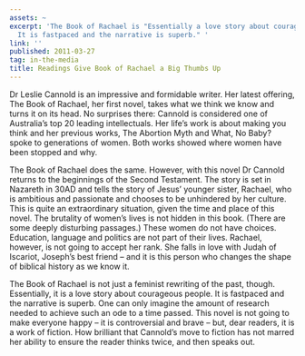 ```yaml
---
assets: ~
excerpt: 'The Book of Rachael is "Essentially a love story about courageous people.
  It is fastpaced and the narrative is superb." '
link: ''
published: 2011-03-27
tag: in-the-media
title: Readings Give Book of Rachael a Big Thumbs Up
---
```

Dr Leslie Cannold is an impressive and formidable writer. Her latest offering, The Book of Rachael, her first novel, takes what we think we know and turns it on its head. No surprises there: Cannold is considered one of Australia’s top 20 leading intellectuals. Her life’s work is about making you think and her previous works, The Abortion Myth and What, No Baby? spoke to generations of women. Both works showed where women have been stopped and why.

The Book of Rachael does the same. However, with this novel Dr Cannold returns to the beginnings of the Second Testament. The story is set in Nazareth in 30AD and tells the story of Jesus’ younger sister, Rachael, who is ambitious and passionate and chooses to be unhindered by her culture. This is quite an extraordinary situation, given the time and place of this novel. The brutality of women’s lives is not hidden in this book. (There are some deeply disturbing passages.) These women do not have choices. Education, language and politics are not part of their lives. Rachael, however, is not going to accept her rank. She falls in love with Judah of Iscariot, Joseph’s best friend – and it is this person who changes the shape of biblical history as we know it.

The Book of Rachael is not just a feminist rewriting of the past, though. Essentially, it is a love story about courageous people. It is fastpaced and the narrative is superb. One can only imagine the amount of research needed to achieve such an ode to a time passed. This novel is not going to make everyone happy – it is controversial and brave – but, dear readers, it is a work of fiction. How brilliant that Cannold’s move to fiction has not marred her ability to ensure the reader thinks twice, and then speaks out.